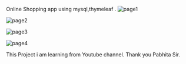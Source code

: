 Online Shopping app using mysql,thymeleaf . 
![page1](https://github.com/user-attachments/assets/4766aba2-4227-45f0-b9c4-05265e4ecf1c)

![page2](https://github.com/user-attachments/assets/616976e3-9290-4ab8-83e5-c3800610c126)

![page3](https://github.com/user-attachments/assets/93db176e-0c6a-4eb8-9132-fdabcaec10dc)

![page4](https://github.com/user-attachments/assets/4f2783e0-1abf-4153-b984-596bc2343742)

















This Project i am learning from Youtube channel. Thank you Pabhita Sir.
